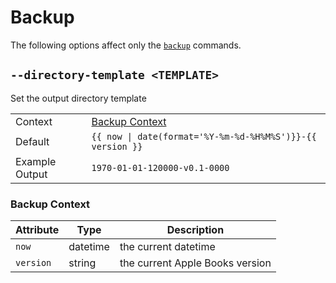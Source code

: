 # Backup

The following options affect only the [`backup`][backup] commands.

## `--directory-template <TEMPLATE>`

Set the output directory template

|                |                                                            |
| -------------- | ---------------------------------------------------------- |
| Context        | [Backup Context](#backup-context)                          |
| Default        | `{{ now \| date(format='%Y-%m-%d-%H%M%S')}}-{{ version }}` |
| Example Output | `1970-01-01-120000-v0.1-0000`                              |

### Backup Context

| Attribute | Type     | Description                     |
| --------- | -------- | ------------------------------- |
| `now`     | datetime | the current datetime            |
| `version` | string   | the current Apple Books version |

[backup]: ./01-commands.md#backup
